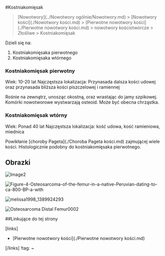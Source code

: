 #Kostniakomięsak

>  [Nowotwory](../Nowotwory ogólnie/Nowotwory.md) > [Nowotwory kości](./Nowotwory kości.md) > [Pierwotne nowotwory kości](./Pierwotne nowotwory kości.md) > nowotwory kościotwórcze > Złośliwe > Kostniakomięsak



Dzieli się na:

1. Kostniakomięsaka pierwotnego
2. Kostniakomięsaka wtórnego




### Kostniakomięsak pierwotny

Wiek: 10-20 lat
Najczęstsza lokalizacja: Przynasada dalsza kości udowej oraz przynasada bliższa kości piszczelowej i ramiennej

Rośnie na zewnątrz, unosząc okostną, oraz wrastając do jamy szpikowej. Komórki nowotworowe wystwarzają osteoid. Może być obecna chrząstka.



### Kostniakomięsak wtórny

Wiek: Ponad 40 lat
Najczęstsza lokalizacja: kość udowa, kość ramieniowa, miednica

Powikłanie [choroby Pageta](./Choroba Pageta kości.md) zajmującej wiele kości. Histologicznie podobny do kostniakomięsaka pierwotnego.



## Obrazki

![Image2](img/1_Image2.jpg)

![Figure-4-Osteosarcoma-of-the-femur-in-a-native-Peruvian-dating-to-ca-800-BP-a-with](img/1_Figure-4-Osteosarcoma-of-the-femur-in-a-native-Peruvian-dating-to-ca-800-BP-a-with.png)

![melissa1998_1389924293](img/1_melissa1998_1389924293.jpg)

![Osteosarcoma Distal Femur0002](img/1_Osteosarcoma_Distal_Femur0002.jpg)





##Linkujące do tej strony

[links]

- [Pierwotne nowotwory kości](./Pierwotne nowotwory kości.md)


[/links]
!tag:
~

